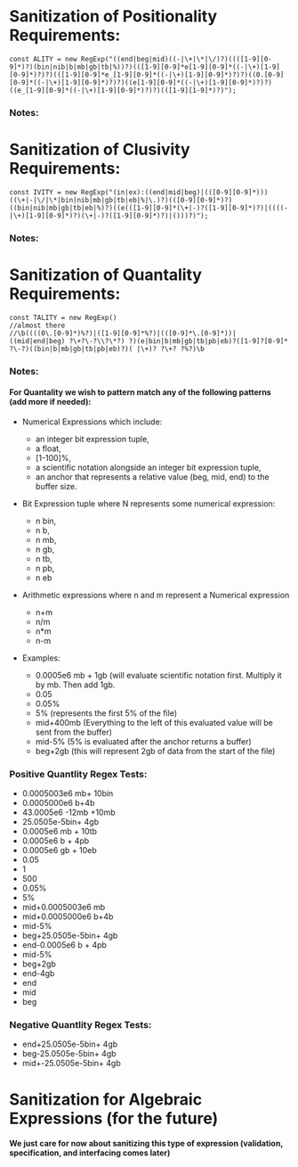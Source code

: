 # Sanitization of Positionality Requirements:
    
    const ALITY = new RegExp("((end|beg|mid)((-|\+|\*|\/)?)((([1-9][0-9]*)?)(bin|nib|b|mb|gb|tb|%))?)(([1-9][0-9]*e[1-9][0-9]*((-|\+)[1-9][0-9]*)?)?)(([1-9][0-9]*e_[1-9][0-9]*((-|\+)[1-9][0-9]*)?)?)((0.[0-9][0-9]*((-|\+)[1-9][0-9]*)?)?)((e[1-9][0-9]*((-|\+)[1-9][0-9]*)?)?)((e_[1-9][0-9]*((-|\+)[1-9][0-9]*)?)?)(([1-9][1-9]*)?)");
    
### Notes:

    
# Sanitization of Clusivity Requirements:
    
    const IVITY = new RegExp("(in|ex):((end|mid|beg)|(([0-9][0-9]*)))((\+|-|\/|\*|bin|nib|mb|gb|tb|eb|%|\.)?)(([0-9][0-9]*)?)((bin|nib|mb|gb|tb|eb|%)?)((e(([1-9][0-9]*(\+|-)?([1-9][0-9]*)?)|((((-|\+)[1-9][0-9]*)?)(\+|-)?([1-9][0-9]*)?)|()))?)");

### Notes:

# Sanitization of Quantality Requirements:
    
    const TALITY = new RegExp()
    //almost there
    //\b((((0\.[0-9]*)%?)|([1-9][0-9]*%?)|(([0-9]*\.[0-9]*))|((mid|end|beg) ?\+?\-?\\?\*?) ?)(e|bin|b|mb|gb|tb|pb|eb)?([1-9]?[0-9]* ?\-?)((bin|b|mb|gb|tb|pb|eb)?)( |\+)? ?\+? ?%?)\b

### Notes:
#### For Quantality we wish to pattern match any of the following patterns (add more if needed):
- Numerical Expressions which include:
    - an integer bit expression tuple, 
    - a float, 
    - [1-100]%, 
    - a scientific notation alongside an integer bit expression tuple, 
    - an anchor that represents a relative value (beg, mid, end) to the buffer size.

- Bit Expression tuple where N represents some numerical expression: 
    - n bin, 
    - n b, 
    - n mb, 
    - n gb, 
    - n tb, 
    - n pb, 
    - n eb

- Arithmetic expressions where n and m represent a Numerical expression
    - n+m 
    - n/m 
    - n*m 
    - n-m

- Examples:
    - 0.0005e6 mb + 1gb (will evaluate scientific notation first. Multiply it by mb. Then add 1gb.
    - 0.05
    - 0.05%
    - 5% (represents the first 5% of the file)
    - mid+400mb (Everything to the left of this evaluated value will be sent from the buffer)
    - mid-5% (5% is evaluated after the anchor returns a buffer)
    - beg+2gb (this will represent 2gb of data from the start of the file)

### Positive Quantlity Regex Tests:
- 0.0005003e6 mb+ 10bin 
- 0.0005000e6 b+4b 
- 43.0005e6 -12mb +10mb 
- 25.0505e-5bin+ 4gb 
- 0.0005e6 mb + 10tb 
- 0.0005e6 b + 4pb
- 0.0005e6 gb + 10eb 
- 0.05
- 1
- 500
- 0.05%
- 5%
- mid+0.0005003e6 mb
- mid+0.0005000e6 b+4b
- mid-5%
- beg+25.0505e-5bin+ 4gb
- end-0.0005e6 b + 4pb
- mid-5%
- beg+2gb
- end-4gb
- end
- mid
- beg

### Negative Quantlity Regex Tests:
- end+25.0505e-5bin+ 4gb
- beg-25.0505e-5bin+ 4gb
- mid+-25.0505e-5bin+ 4gb

# Sanitization for Algebraic Expressions (for the future)
#### We just care for now about sanitizing this type of expression (validation, specification, and interfacing comes later)
